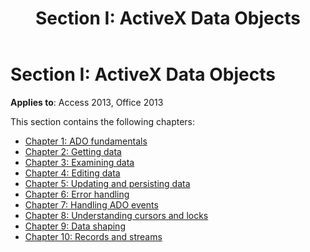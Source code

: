 ﻿---
title: 'Section I: ActiveX Data Objects'
TOCTitle: 'Section I: ActiveX Data Objects'
ms:assetid: 8f794f04-6977-7af0-fdfd-126a92d33e94
ms:mtpsurl: https://msdn.microsoft.com/library/JJ249635(v=office.15)
ms:contentKeyID: 48546307
ms.date: 09/18/2015
mtps_version: v=office.15
---

# Section I: ActiveX Data Objects

**Applies to**: Access 2013, Office 2013

This section contains the following chapters:

- [Chapter 1: ADO fundamentals](chapter-1-ado-fundamentals.md)
- [Chapter 2: Getting data](chapter-2-getting-data.md)
- [Chapter 3: Examining data](chapter-3-examining-data.md)
- [Chapter 4: Editing data](chapter-4-editing-data.md)
- [Chapter 5: Updating and persisting data](chapter-5-updating-and-persisting-data.md)
- [Chapter 6: Error handling](chapter-6-error-handling.md)
- [Chapter 7: Handling ADO events](chapter-7-handling-ado-events.md)
- [Chapter 8: Understanding cursors and locks](chapter-8-understanding-cursors-and-locks.md)
- [Chapter 9: Data shaping](chapter-9-data-shaping.md)
- [Chapter 10: Records and streams](chapter-10-records-and-streams.md)

